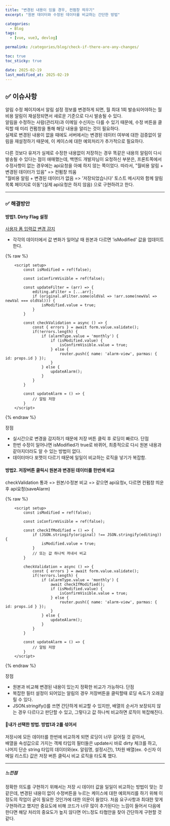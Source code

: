 ```yaml
---
title: "변경된 내용이 있을 경우, 컨펌창 띄우기"
excerpt: "원본 데이터와 수정된 데이터를 비교하는 간단한 방법"

categories:
  - Blog
tags:
  - [vue, vue3, devlog]

permalink: /categories/blog/check-if-there-are-any-changes/

toc: true
toc_sticky: true

date: 2025-02-19
last_modified_at: 2025-02-19
---
```


## ✅ 이슈사항

알림 수정 페이지에서 알림 설정 정보를 변경하게 되면, 월 최대 1회 발송되어야하는 월비용 알림이 재설정되면서 새로운 기준으로 다시 발송될 수 있다.<br/>
알림을 수정하는 사람(관리자)과 이메일 수신자는 다를 수 있기 때문에, 수정 버튼을 클릭할 때 미리 컨펌창을 통해 해당 내용을 알리는 것이 필요하다.<br/>
실제로 변경된 내용이 없을 때에도 서버에서는 변경된 데이터 여부에 대한 검증없이 알림을 재설정하기 때문에, 이 케이스에 대한 예외처리가 추가적으로 필요하다.<br/>
<br/>
다른 것보다 유저가 실제로 수정한 내용없이 저장하는 경우 똑같은 내용의 알림이 다시 발송될 수 있다는 점이 애매했는데,
백엔드 개발자님이 요청하신 부분은, 프론트쪽에서 수정사항이 없는 경우에는 api요청을 아예 하지 않는 쪽이었다.
따라서, "월비용 알림 + 변경된 데이터가 있음" => 컨펌창 띄움<br/>"월비용 알림 + 변경된 데이터가 없음 => '저장되었습니다' 토스트 메시지와 함께 알림 목록 페이지로 이동"(실제 api요청은  하지 않음) 으로 구현하려고 한다.

***

### ✅ 해결방안

#### 방법1. Dirty Flag 설정

<U>사용자 폼 입력값 변경 감지</U>
<br/>
- 각각의 데이터에서 값 변화가 일어날 때 원본과 다르면 'isModified' 값을 업데이트한다.

{% raw %}
```vue
    <script setup>
        const isModified = ref(false);

        const isConfirmVisible = ref(false);

        const updateFilter = (arr) => {
            editing.aFilter = [...arr];
            if (original.aFilter.some(oldVal => !arr.some(newVal => newVal === oldVal))) {
                isModified.value = true;
            }
        }

        const checkValidation = async () => {
            const { errors } = await form.value.validate();
            if(!errors.length) {
                if (alarmType.value = 'monthly') {
                    if (isModified.value) {
                        isConfirmVisible.value = true;
                    } else {
                        router.push({ name: 'alarm-view', parmas: { id: props.id } });
                    }
                } else {
                    updateAlarm();
                }
            }
        }

        const updateAlarm = () => {
            // 알림 저장
        }
    </script>
```
{% endraw %}

>
장점
- 실시간으로 변경을 감지하기 때문에 저장 버튼 클릭 후 로딩이 빠르다.
단점
- 한번 수정이 일어나면 isModified가 true로 바뀌어, 최종적으로 다시 원본 내용과 같아지더라도 알 수 있는 방법이 없다.
- 데이터마다 포맷이 다르기 때문에 일일이 비교하는 로직을 넣기가 복잡함.

#### 방법2. 저장버튼 클릭시 원본과 변경된 데이터를 한번에 비교

checkValidation 통과 => 원본/수정본 비교 => 같으면 api요청x, 다르면 컨펌창 띄운 후 api요청(saveAlarm)

{% raw %}
```vue
    <script setup>
        const isModified = ref(false);

        const isConfirmVisible = ref(false);

        const checkIfModified = () => {
            if (JSON.stringify(original) !== JSON.stringify(editing)) {
                isModified.value = true;
            }
            // 또는 값 하나씩 꺼내서 비교
        }

        checkValidation = async () => {
            const { errors } = await form.value.validate();
            if(!errors.length) {
                if (alarmType.value = 'monthly') {
                    await checkIfModified();
                    if (isModified.value) {
                        isConfirmVisible.value = true;
                    } else {
                        router.push({ name: 'alarm-view', parmas: { id: props.id } });
                    }
                } else {
                    updateAlarm();
                }
            }
        }

        const updateAlarm = () => {
            // 알림 저장
        }
    </script>
```
{% endraw %}

>
장점
- 원본과 비교해 변경된 내용이 있는지 정확한 비교가 가능하다.
단점
- 복잡한 필터 설정이 되어있는 알림의 경우 저장버튼을 클릭할때 로딩 속도가 오래걸릴 수 있다.
- JSON.stringify()를 쓰면 간단하게 비교할 수 있지만, 배열의 순서가 보장되지 않는 경우 다르다고 판단할 수 있고, 그렇다고 값 하나씩 비교하면 로직이 복잡해진다.

#### 🌟내가 선택한 방법. 방법1과 2를 섞어서

저장시에 모든 데이터를 한번에 비교하게 되면 로딩이 너무 길어질 것 같아서,<br/>
배열을 속성값으로 가지는 객체 타입의 필터들은 update시 바로 dirty 체크를 하고,<br/>
나머지 단순 string 타입의 데이터와(ex. 알림명, 설정시간), 1차원 배열(ex. 수신자 이메일 리스트) 값은 저장 버튼 클릭시 비교 로직을 타도록 했다.

***

##### 느낀점

정확한 의도를 구현하기 위해서는 저장 시 데이터 값을 일일이 비교하는 방법이 맞는 것 같은데,
변경된 내용이 없이 수정버튼을 누르는 케이스에 대한 예외처리를 하기 위해 이정도의 작업이 굳이 필요한 것인가에 대한 의문이 들었다.
처음 요구사항과 최대한 맞게 구현하려고 했지만 중요도에 비해 코드가 너무 많이 추가된다는 느낌이 들어서
다음에 한다면 해당 처리의 중요도가 높지 않다면 어느정도 타협안을 찾아 간단하게 구현할 것 같다.
